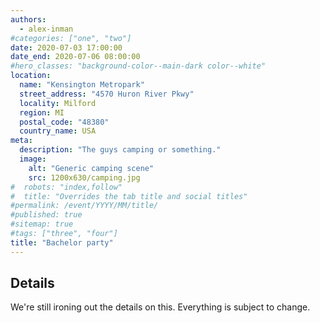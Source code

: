 ```yaml
---
authors:
  - alex-inman
#categories: ["one", "two"]
date: 2020-07-03 17:00:00
date_end: 2020-07-06 08:00:00
#hero_classes: "background-color--main-dark color--white"
location:
  name: "Kensington Metropark"
  street_address: "4570 Huron River Pkwy"
  locality: Milford
  region: MI
  postal_code: "48380"
  country_name: USA
meta:
  description: "The guys camping or something."
  image:
    alt: "Generic camping scene"
    src: 1200x630/camping.jpg
#  robots: "index,follow"
#  title: "Overrides the tab title and social titles"
#permalink: /event/YYYY/MM/title/
#published: true
#sitemap: true
#tags: ["three", "four"]
title: "Bachelor party"
---
```


## Details

We're still ironing out the details on this. Everything is subject to change.
